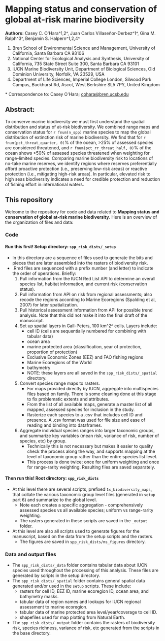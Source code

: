 # Mapping status and conservation of global at-risk marine biodiversity

__Authors:__ Casey C. O'Hara^1,2^, Juan Carlos Villaseñor-Derbez^1^, Gina M. Ralph^3^, Benjamin S. Halpern^1,2,4^

1. Bren School of Environmental Science and Management, University of California, Santa Barbara CA 93106
2. National Center for Ecological Analysis and Synthesis, University of California, 735 State Street Suite 300, Santa Barbara CA 93101
3. IUCN Marine Biodiversity Unit, Department of Biological Sciences, Old Dominion University, Norfolk, VA 23529, USA
4. Department of Life Sciences, Imperial College London, Silwood Park Campus, Buckhurst Rd, Ascot, West Berkshire SL5 7PY, United Kingdom

\* Correspondence to: Casey O'Hara; cohara@bren.ucsb.edu

## Abstract: 

To conserve marine biodiversity we must first understand the spatial distribution and status of at-risk biodiversity.
We combined range maps and conservation status for `r fnum(n_spp)` marine species to map the global distribution of extinction risk of marine biodiversity.
We find that for `r fnum(pct_threat_quarter, 0)`% of the ocean, >25% of assessed species are considered threatened, and `r fnum(pct_rr_threat_half, 0)`% of the ocean shows >50% of assesed species threatened when weighting for range-limited species.
Comparing marine biodiversity risk to locations of no-take marine reserves, we identify regions where reserves preferentially afford proactive protection (i.e., preserving low-risk areas) or reactive protection (i.e., mitigating high-risk areas).
In particular, elevated risk to high seas biodiversity indicates a need for credible protection and reduction of fishing effort in international waters.

## This repository

Welcome to the repository for code and data related to __Mapping status and conservation of global at-risk marine biodiversity__.  Here is an overview of the organization of files and data:

### Code

#### Run this first! Setup directory: `spp_risk_dists/_setup`

* In this directory are a sequence of files used to generate the bits and pieces that are later assembled into the rasters of biodiversity risk.
* .Rmd files are sequenced with a prefix number (and letter) to indicate the order of operations.  Briefly:
    1. Pull information from the IUCN Red List API to determine an overall species list, habitat information, and current risk (conservation status).
    2. Pull information from API on risk from regional assessments; also recode the regions according to Marine Ecoregions (Spalding et al, 2007) for later spatialization.
    3. Pull historical assessment information from API for possible trend analysis.  Note that this did not make it into the final draft of the manuscript.
    4. Set up spatial layers in Gall-Peters, 100 km^2^ cells.  Layers include:
        * cell ID (cells are sequentially numbered for combining with tabular data)
        * ocean area
        * marine protected area (classification, year of protection, proportion of protection)
        * Exclusive Economic Zones (EEZ) and FAO fishing regions
        * Marine Ecoregions of the World
        * bathymetry
        * NOTE: these layers are all saved in the `spp_risk_dists/_spatial` directory.
    5. Convert species range maps to rasters.
        * For maps provided directly by IUCN, aggregate into multispecies files based on family.  There is some cleaning done at this stage to fix problematic extents and attributes.
        * From the list of all available maps, generate a master list of all mapped, assessed species for inclusion in the study.
        * Rasterize each species to a .csv that includes cell ID and presence.  A .csv format was used for file size and ease of reading and binding into dataframes.
    6. Aggregate individual species ranges into larger taxonomic groups, and summarize key variables (mean risk, variance of risk, number of species, etc) by group.  
        * Technically this is not necessary but makes it easier to quality check the process along the way, and supports mapping at the level of taxonomic group rather than the entire species list level.
        * This process is done twice: once for uniform weighting and once for range-rarity weighting.  Resulting files are saved separately.

#### Then run this!  Root directory: `spp_risk_dists`

* At this level there are several scripts, prefixed `1x_biodiversity_maps`, that collate the various taxonomic group level files (generated in `setup` part 6) and summarize to the global level.  
    * Note each creates a specific aggregation - comprehensively assessed species vs all available species; uniform vs range-rarity weighting.
    * The rasters generated in these scripts are saved in the `_output` folder.
* At this level are also all scripts used to generate figures for the manuscript, based on the data from the setup scripts and the rasters.
    * The figures are saved in `spp_risk_dists/ms_figures` directory.
  
### Data and output files

* The `spp_risk_dists/_data` folder contains tabular data about IUCN species used throughout the processing of this analysis.  These files are generated by scripts in the setup directory.
* The `spp_risk_dists/_spatial` folder contains general spatial data generated and/or used in the `setup` scripts.  These include:
    * rasters for cell ID, EEZ ID, marine ecoregion ID, ocean area, and bathymetry masks.   
    * tabular data of region names and lookups for IUCN regional assessment to marine ecoregion.
    * tabular data of marine protected area level/year/coverage to cell ID.
    * shapefiles used for map plotting from Natural Earth.
* The `spp_risk_dists/_output` folder contains the rasters of biodiversity risk, species richness, variance of risk, etc generated from the scripts in the base directory.


